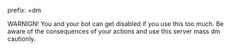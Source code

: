 prefix: +dm

WARNIGN! You and your bot can get disabled if you use this too much. Be aware of the consequences of your actions and use this server mass dm cautionly.
